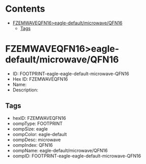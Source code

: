 



Contents
========

* [FZEMWAVEQFN16>eagle-default/microwave/QFN16](#fzemwaveqfn16eagle-defaultmicrowaveqfn16)
	* [Tags](#tags)

# FZEMWAVEQFN16>eagle-default/microwave/QFN16

- ID: FOOTPRINT-eagle-eagle-default-microwave-QFN16
- Hex ID: FZEMWAVEQFN16
- Name: 
- Description: 

## Tags

- hexID: FZEMWAVEQFN16
- oompType: FOOTPRINT
- oompSize: eagle
- oompColor: eagle-default
- oompDesc: microwave
- oompIndex: QFN16
- oompName: eagle-default/microwave/QFN16
- oompID: FOOTPRINT-eagle-eagle-default-microwave-QFN16
